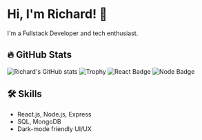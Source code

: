 # Hi, I'm Richard! 👋

I'm a Fullstack Developer and tech enthusiast.  

## 🔥 GitHub Stats
![Richard's GitHub stats](https://github-readme-stats.vercel.app/api?username=Princewillrichard100&show_icons=true&theme=radical)
![Trophy](https://github-profile-trophy.vercel.app/?username=Princewillrichard100&theme=radical&no-frame=false&no-bg=true&margin-w=10)
![React Badge](https://img.shields.io/badge/React-20232A?style=for-the-badge&logo=react&logoColor=61DAFB)
![Node Badge](https://img.shields.io/badge/Node.js-339933?style=for-the-badge&logo=node.js&logoColor=white)


## 🛠 Skills
- React.js, Node.js, Express
- SQL, MongoDB
- Dark-mode friendly UI/UX
